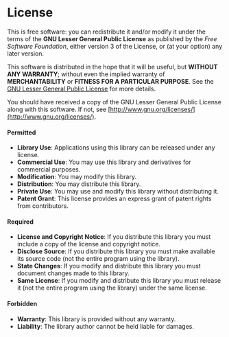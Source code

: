 # License

This is free software: you can redistribute it and/or modify it under the terms of the **GNU Lesser General Public License** as published by the _Free Software Foundation_, either version 3 of the License, or (at your option) any later version.

This software is distributed in the hope that it will be useful, but **WITHOUT ANY WARRANTY**; without even the implied warranty of **MERCHANTABILITY** or **FITNESS FOR A PARTICULAR PURPOSE**. See the [GNU Lesser General Public License](http://www.gnu.org/licenses/lgpl.html) for more details.

You should have received a copy of the GNU Lesser General Public License along with this software. If not, see [http://www.gnu.org/licenses/](http://www.gnu.org/licenses/).

#### Permitted

* **Library Use**: Applications using this library can be released under any license.
* **Commercial Use**: You may use this library and derivatives for commercial purposes.
* **Modification**: You may modify this library.
* **Distribution**: You may distribute this library.
* **Private Use**: You may use and modify this library without distributing it.
* **Patent Grant**: This license provides an express grant of patent rights from contributors.

#### Required

* **License and Copyright Notice**: If you distribute this library you must include a copy of the license and copyright notice.
* **Disclose Source**: If you distribute this library you must make available its source code (not the entire program using the library).
* **State Changes**: If you modify and distribute this library you must document changes made to this library.
* **Same License**: If you modify and distribute this library you must release it (not the entire program using the library) under the same license.

#### Forbidden

* **Warranty**: This library is provided without any warranty.
* **Liability**: The library author cannot be held liable for damages.
